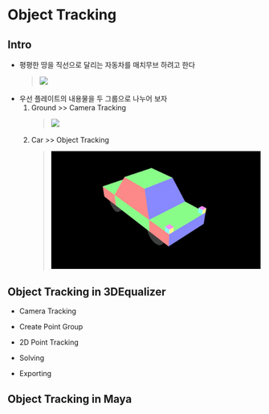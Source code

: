 # Object Tracking

## Intro
- 평평한 땅을 직선으로 달리는 자동차를 매치무브 하려고 한다
    > ![](../img/week4/object_tracking_concept-optimize.gif)<br>
- 우선 플레이트의 내용물을 두 그룹으로 나누어 보자
    1. Ground >> Camera Tracking
        > ![](../img/week4/ground_only-optimize.gif)<br>
    1. Car >> Object Tracking
        > ![](../img/week4/car_only-optimize.gif)<br>

## Object Tracking in 3DEqualizer

- Camera Tracking

- Create Point Group

- 2D Point Tracking

- Solving

- Exporting

## Object Tracking in Maya

